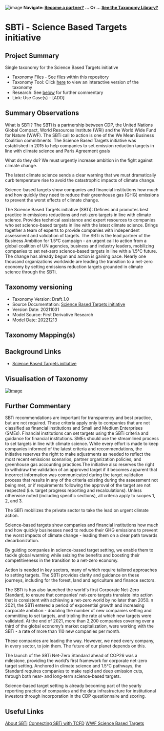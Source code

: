 ![image](https://user-images.githubusercontent.com/112073913/188821900-0c411acf-fbdd-4163-adc9-3ba4e2be78df.png)
**Navigate: [Become a partner?](https://github.com/OS-SFT/06-COLLABORATORS-PARTNERS)**
**... Or ... [See the Taxonomy Library?](https://github.com/orgs/OS-SFT/projects/2)**

# SBTi - Science Based Targets initiative

## Project Summary

Single taxonomy for the Science Based Targets initiative

- Taxonomy Files - See files within this repository
- Taxonomy Tool: Click [here](https://os-sft.solidatus.com/viewer/share/MTVNkQg6VpAMoAC72luPL9ImAsO2u1HL) to view an interactive version of the taxonomy
- Research: See [below](https://github.com/OS-SFT/Taxonomy-Mappings-Library/blob/main/Single%20Taxonomies/SBTi#further-commentary) for further commentary
- Link: Use Case(s) - [ADD]

## Summary Observations
What is SBTi?
The SBTi is a partnership between CDP, the United Nations Global Compact, World Resources Institute (WRI) and the World Wide Fund for Nature (WWF). The SBTi call to action is one of the We Mean Business Coalition commitments. The Science Based Targets initiative was established in 2015 to help companies to set emission reduction targets in line with climate science and Paris Agreement goals

What do they do?
We must urgently increase ambition in the fight against climate change.

The latest climate science sends a clear warning that we must dramatically curb temperature rise to avoid the catastrophic impacts of climate change.

Science-based targets show companies and financial institutions how much and how quickly they need to reduce their greenhouse gas (GHG) emissions to prevent the worst effects of climate change.

The Science Based Targets initiative (SBTi):
Defines and promotes best practice in emissions reductions and net-zero targets in line with climate science.
Provides technical assistance and expert resources to companies who set science-based targets in line with the latest climate science.
Brings together a team of experts to provide companies with independent assessment and validation of targets.
The SBTi is the lead partner of the Business Ambition for 1.5°C campaign - an urgent call to action from a global coalition of UN agencies, business and industry leaders, mobilizing companies to set net-zero science-based targets in line with a 1.5°C future.
The change has already begun and action is gaining pace. Nearly one thousand organizations worldwide are leading the transition to a net-zero economy by setting emissions reduction targets grounded in climate science through the SBTi.


## Taxonomy versioning
- Taxonomy Version: Draft_1.0
- Source Documentation: [Science Based Targets initiative](https://sciencebasedtargets.org/resources/files/SBTi-criteria.pdf)
- Version Date: 20211031
- Model Source: First Derivative Research
- Model Date: 20221213

## Taxonomy Mapping(s)


## Background Links
- [Science Based Targets initiative](https://sciencebasedtargets.org/resources/files/SBTi-criteria.pdf)

## Visualisation of Taxonomy
[![image](https://user-images.githubusercontent.com/112077283/207288296-f50a375d-5b9d-4d78-a680-29505eb6d87a.png "Click to open interactive Taxonomy Tool")](https://os-sft.solidatus.com/viewer/share/MTVNkQg6VpAMoAC72luPL9ImAsO2u1HL)

## Further Commentary
SBTi recommendations are important for transparency and best practice, but are not required. These criteria apply only to companies that are not classified as financial institutions and Small and Medium Enterprises (SMEs). Financial institutions can set targets using the SBTi criteria and guidance for financial institutions. SMEs should use the streamlined process to set targets in line with climate science. While every effort is made to keep companies informed of the latest criteria and recommendations, the initiative reserves the right to make adjustments as needed to reflect the most recent emissions scenarios, partner organization policies, and greenhouse gas accounting practices.The initiative also reserves the right to withdraw the validation of an approved target if it becomes apparent that incorrect information was communicated during the target validation process that results in any of the criteria existing during the assessment not being met, or if requirements following the approval of the target are not respected (i.e. target progress reporting and recalculations). Unless otherwise noted (including specific sections), all criteria apply to scopes 1, 2, and 3.

The SBTi mobilizes the private sector to take the lead on urgent climate action.

Science-based targets show companies and financial institutions how much and how quickly businesses need to reduce their GHG emissions to prevent the worst impacts of climate change - leading them on a clear path towards decarbonization.

By guiding companies in science-based target setting, we enable them to tackle global warming while seizing the benefits and boosting their competitiveness in the transition to a net-zero economy.

Action is needed in key sectors, many of which require tailored approaches to setting targets. The SBTi provides clarity and guidance on these journeys, including for the forest, land and agriculture and finance sectors.

The SBTi is has also launched the world's first Corporate Net-Zero Standard, to ensure that companies’ net-zero targets translate into action that is consistent with achieving a net-zero world by no later than 2050.
n 2021, the SBTi entered a period of exponential growth and increasing corporate ambition - doubling the number of new companies setting and committing to set targets, and tripling the rate at which new targets were validated. At the end of 2021, more than 2,200 companies covering over a third of the global economy’s market capitalization, were working with the SBTi - a rate of more than 110 new companies per month.

These companies are leading the way. However, we need every company, in every sector, to join them. The future of our planet depends on this.

The launch of the SBTi Net-Zero Standard ahead of COP26 was a milestone, providing the world’s first framework for corporate net-zero target setting. Anchored in climate science and 1.5°C pathways, the Standard requires companies to make rapid and deep emission cuts, through both near- and long-term science-based targets.

Science-based target setting is already becoming part of the yearly reporting practice of companies and the data infrastructure for institutional investors through incorporation in the CDP questionnaire and scoring.


## Useful Links
[About SBTi](https://sciencebasedtargets.org/about-us#who-we-are)
[Connecting SBTi with TCFD](https://eco-act.com/tcfd/taskforce-on-climate-related-financial-disclosures/connecting-the-sbti-with-the-tcfd/)
[WWF Science Based Targets](https://wwf.panda.org/discover/our_focus/climate_and_energy_practice/what_we_do/climatebusiness/science_based_targets_initiative/)

